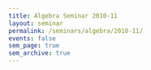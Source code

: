 ```yaml
---
title: Algebra Seminar 2010-11
layout: seminar
permalink: /seminars/algebra/2010-11/
events: false
sem_page: true
sem_archive: true
---
```

